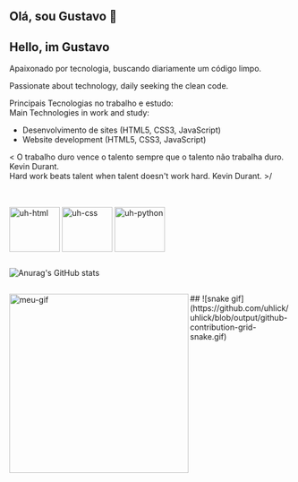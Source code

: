 ## Olá, sou Gustavo 🥽  
## Hello, im Gustavo
 
Apaixonado por tecnologia, buscando diariamente um código limpo.

Passionate about technology, daily seeking the clean code.

 Principais Tecnologias no trabalho e estudo:  
 Main Technologies in work and study:  

* Desenvolvimento de sites (HTML5, CSS3, JavaScript)   
* Website development (HTML5, CSS3, JavaScript)  

< O trabalho duro vence o talento sempre que o talento não trabalha duro. Kevin Durant.   
 Hard work beats talent when talent doesn't work hard. Kevin Durant. >/
 ##
<div style="display: inline_block"><br>
<img align="center" alt="uh-html" height="80" width="90" src="" />
<img align="center" alt="uh-css" height="80" width="90" src="https://cdn.jsdelivr.net/gh/devicons/devicon/icons/css3/css3-original.svg" />
<img align="center" alt="uh-python" height="80" width="90" src="https://cdn.jsdelivr.net/gh/devicons/devicon/icons/python/python-original.svg" />
<div>

##

 ![Anurag's GitHub stats](https://github-readme-stats.vercel.app/api?username=uhlick&show_icons=true&theme=radical)
 
 ##
 <img align="left" alt="meu-gif" height="320" width="320" src="https://media4.giphy.com/media/VTtANKl0beDFQRLDTh/giphy.gif?cid=790b7611a6fda90e32599149ec0a3b7653d2a5342400d01d&rid=giphy.gif&ct=g">
 ##
 ![snake gif](https://github.com/uhlick/uhlick/blob/output/github-contribution-grid-snake.gif)
